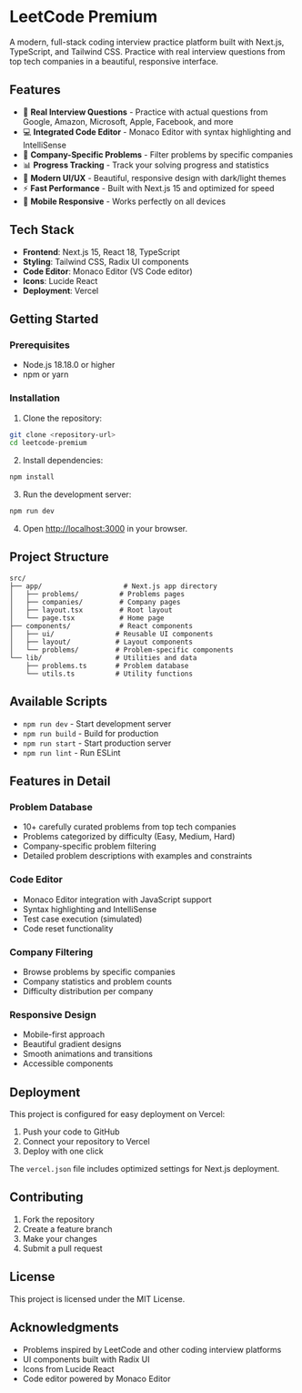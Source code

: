 # LeetCode Premium

A modern, full-stack coding interview practice platform built with Next.js, TypeScript, and Tailwind CSS. Practice with real interview questions from top tech companies in a beautiful, responsive interface.

## Features

- 🎯 **Real Interview Questions** - Practice with actual questions from Google, Amazon, Microsoft, Apple, Facebook, and more
- 💻 **Integrated Code Editor** - Monaco Editor with syntax highlighting and IntelliSense
- 🏢 **Company-Specific Problems** - Filter problems by specific companies
- 📊 **Progress Tracking** - Track your solving progress and statistics
- 🎨 **Modern UI/UX** - Beautiful, responsive design with dark/light themes
- ⚡ **Fast Performance** - Built with Next.js 15 and optimized for speed
- 📱 **Mobile Responsive** - Works perfectly on all devices

## Tech Stack

- **Frontend**: Next.js 15, React 18, TypeScript
- **Styling**: Tailwind CSS, Radix UI components
- **Code Editor**: Monaco Editor (VS Code editor)
- **Icons**: Lucide React
- **Deployment**: Vercel

## Getting Started

### Prerequisites

- Node.js 18.18.0 or higher
- npm or yarn

### Installation

1. Clone the repository:
```bash
git clone <repository-url>
cd leetcode-premium
```

2. Install dependencies:
```bash
npm install
```

3. Run the development server:
```bash
npm run dev
```

4. Open [http://localhost:3000](http://localhost:3000) in your browser.

## Project Structure

```
src/
├── app/                    # Next.js app directory
│   ├── problems/          # Problems pages
│   ├── companies/         # Company pages
│   ├── layout.tsx         # Root layout
│   └── page.tsx           # Home page
├── components/            # React components
│   ├── ui/               # Reusable UI components
│   ├── layout/           # Layout components
│   └── problems/         # Problem-specific components
└── lib/                  # Utilities and data
    ├── problems.ts       # Problem database
    └── utils.ts          # Utility functions
```

## Available Scripts

- `npm run dev` - Start development server
- `npm run build` - Build for production
- `npm run start` - Start production server
- `npm run lint` - Run ESLint

## Features in Detail

### Problem Database
- 10+ carefully curated problems from top tech companies
- Problems categorized by difficulty (Easy, Medium, Hard)
- Company-specific problem filtering
- Detailed problem descriptions with examples and constraints

### Code Editor
- Monaco Editor integration with JavaScript support
- Syntax highlighting and IntelliSense
- Test case execution (simulated)
- Code reset functionality

### Company Filtering
- Browse problems by specific companies
- Company statistics and problem counts
- Difficulty distribution per company

### Responsive Design
- Mobile-first approach
- Beautiful gradient designs
- Smooth animations and transitions
- Accessible components

## Deployment

This project is configured for easy deployment on Vercel:

1. Push your code to GitHub
2. Connect your repository to Vercel
3. Deploy with one click

The `vercel.json` file includes optimized settings for Next.js deployment.

## Contributing

1. Fork the repository
2. Create a feature branch
3. Make your changes
4. Submit a pull request

## License

This project is licensed under the MIT License.

## Acknowledgments

- Problems inspired by LeetCode and other coding interview platforms
- UI components built with Radix UI
- Icons from Lucide React
- Code editor powered by Monaco Editor
